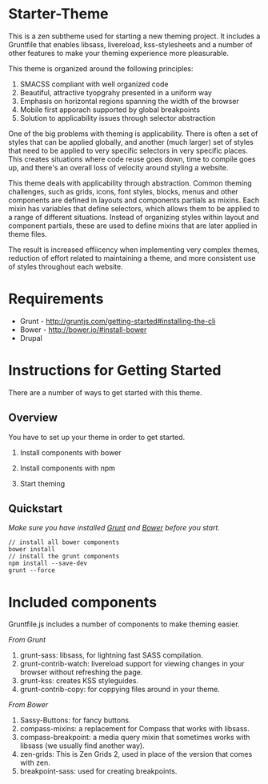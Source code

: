 # Starter-Theme

This is a zen subtheme used for starting a new theming project. It includes a Gruntfile that enables libsass, livereload, kss-stylesheets 
and a number of other features to make your theming experience more pleasurable.

This theme is organized around the following principles:

1. SMACSS compliant with well organized code
2. Beautiful, attractive tyopgrahy presented in a uniform way
3. Emphasis on horizontal regions spanning the width of the browser
4. Mobile first apporach supported by global breakpoints 
5. Solution to applicability issues through selector abstraction

One of the big problems with theming is applicability. There is often a set of styles that can be applied globally, and another 
(much larger) set of styles that need to be applied to very specific selectors in very specific places. This creates situations where 
code reuse goes down, time to compile goes up, and there's an overall loss of velocity around styling a website.

This theme deals with applicability through abstraction. Common theming challenges, such as grids, icons, font styles, blocks, 
menus and other components are defined in layouts and components partials as mixins. Each mixin has variables that define selectors, 
which allows them to be applied to a range of different situations. Instead of organizing styles within layout and component 
partials, these are used to define mixins that are later applied in theme files.

The result is increased effiicency when implementing very complex themes, reduction of effort related to maintaining a theme, and more 
consistent use of styles throughout each website.

# Requirements

* Grunt - http://gruntjs.com/getting-started#installing-the-cli
* Bower - http://bower.io/#install-bower
* Drupal

# Instructions for Getting Started

There are a number of ways to get started with this theme.

## Overview

You have to set up your theme in order to get started.

1. Install components with bower

2. Install components with npm

3. Start theming

## Quickstart

_Make sure you have installed <a href="http://gruntjs.com/getting-started#installing-the-cli" target="_blank">Grunt</a> and <a href="http://bower.io/#install-bower" target="_blank">Bower</a> before you start._

    // install all bower components
    bower install
    // install the grunt components
    npm install --save-dev
    grunt --force

# Included components

Gruntfile.js includes a number of components to make theming easier.

_From Grunt_

1. grunt-sass: libsass, for lightning fast SASS compilation.
2. grunt-contrib-watch: livereload support for viewing changes in your browser without refreshing the page.
3. grunt-kss: creates KSS styleguides.
4. grunt-contrib-copy: for coppying files around in your theme.

_From Bower_

1. Sassy-Buttons: for fancy buttons.
2. compass-mixins: a replacement for Compass that works with libsass.
3. compass-breakpoint: a media query mixin that sometimes works with libsass (we usually find another way).
4. zen-grids: This is Zen Grids 2, used in place of the version that comes with zen.
5. breakpoint-sass: used for creating breakpoints.

